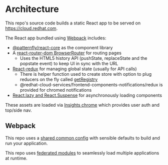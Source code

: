 # Architecture

This repo's source code builds a static React app to be served on https://cloud.redhat.com.

The React app bundled using [Webpack](https://webpack.js.org) includes:
  - [@patternfly/react-core](https://github.com/patternfly/patternfly-react) as the component library
  - A [react-router-dom BrowserRouter](https://reacttraining.com/react-router/web/api/BrowserRouter) for routing pages
    - Uses the HTML5 history API (pushState, replaceState and the popstate event) to keep UI in sync with the URL
  - [React-redux](https://github.com/reactjs/react-redux) for managing global state (usually for API calls)
    - There is helper function used to create store with option to plug reducers on the fly called [getRegistry](https://github.com/RedHatInsights/frontend-components/blob/master/packages/utils/doc/redux.md#reducer-registry)
    - @redhat-cloud-services/frontend-components-notifications/redux is provided for chromed notifications
  - [React.lazy and React.Suspense](https://reactjs.org/docs/code-splitting.html#reactlazy) for asynchronously loading components

These assets are loaded via [Insights chrome](https://github.com/RedHatInsights/insights-chrome) which provides user auth and top/side nav.

## Webpack

This repo uses a [shared common config](https://www.npmjs.com/package/@redhat-cloud-services/frontend-components-config) with sensible defaults to build and run your application.

This repo uses [federated modules](https://webpack.js.org/concepts/module-federation/) to seamlessly load multiple applications at runtime.

